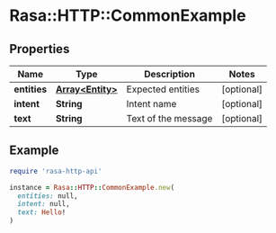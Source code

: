 # Rasa::HTTP::CommonExample

## Properties

| Name | Type | Description | Notes |
| ---- | ---- | ----------- | ----- |
| **entities** | [**Array&lt;Entity&gt;**](Entity.md) | Expected entities | [optional] |
| **intent** | **String** | Intent name | [optional] |
| **text** | **String** | Text of the message | [optional] |

## Example

```ruby
require 'rasa-http-api'

instance = Rasa::HTTP::CommonExample.new(
  entities: null,
  intent: null,
  text: Hello!
)
```

